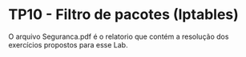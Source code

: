 # TP10 - Filtro de pacotes (Iptables)

O arquivo Seguranca.pdf é o relatorio que contém a resolução dos exercícios propostos para esse Lab.
